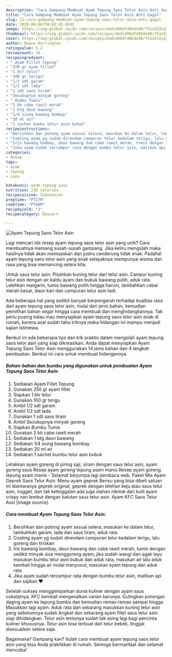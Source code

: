```yaml
---
description: "Cara Gampang Membuat Ayam Tepung Saos Telor Asin Anti Gagal"
title: "Cara Gampang Membuat Ayam Tepung Saos Telor Asin Anti Gagal"
slug: 11-cara-gampang-membuat-ayam-tepung-saos-telor-asin-anti-gagal
date: 2020-08-06T20:02:45.026Z
image: https://img-global.cpcdn.com/recipes/dadcd06dfd0bde90/751x532cq70/ayam-tepung-saos-telor-asin-foto-resep-utama.jpg
thumbnail: https://img-global.cpcdn.com/recipes/dadcd06dfd0bde90/751x532cq70/ayam-tepung-saos-telor-asin-foto-resep-utama.jpg
cover: https://img-global.cpcdn.com/recipes/dadcd06dfd0bde90/751x532cq70/ayam-tepung-saos-telor-asin-foto-resep-utama.jpg
author: Duane Harrington
ratingvalue: 3.2
reviewcount: 10
recipeingredient:
- " Ayam Fillet Tepung"
- "250 gr ayam fillet"
- "1 btr telur"
- "100 gr terigu"
- "1/2 sdt garam"
- "1/2 sdt lada"
- "1 sdt saos tiram"
- "Secukupnya minyak goreng"
- " Bumbu Tumis"
- "2 bh cabe rawit merah"
- "1 btg daun bawang"
- "1/4 siung bawang bombay"
- "20 ml air"
- "1 sachet bumbu telur asin bubuk"
recipeinstructions:
- "Bersihkan dan potong ayam sesuai selera, masukan ke dalam telur, tambahkan garam, lada dan saus tiram, aduk rata"
- "Coating ayam yg sudah direndam campuran telur kedalam terigu, lalu goreng dan tiriskan"
- "Iris bawang bombay, daun bawang dan cabe rawit merah, tumis dengan sedikit minyak sisa menggoreng ayam, jika sudah wangi dan agak layu masukan bumbu telur asin bubuk dan aduk rata, masukan air lalu aduk kembali hingga air mulai menyusut, masukan ayam tepung dan aduk rata"
- "Jika ayam sudah tercampur rata dengan bumbu telur asin, matikan api dan sajikan ❤"
categories:
- Resep
tags:
- ayam
- tepung
- saos

katakunci: ayam tepung saos 
nutrition: 238 calories
recipecuisine: Indonesian
preptime: "PT17M"
cooktime: "PT60M"
recipeyield: "3"
recipecategory: Dessert

---
```



![Ayam Tepung Saos Telor Asin](https://img-global.cpcdn.com/recipes/dadcd06dfd0bde90/751x532cq70/ayam-tepung-saos-telor-asin-foto-resep-utama.jpg)

Lagi mencari ide resep ayam tepung saos telor asin yang unik? Cara membuatnya memang susah-susah gampang. Jika keliru mengolah maka hasilnya tidak akan memuaskan dan justru cenderung tidak enak. Padahal ayam tepung saos telor asin yang enak selayaknya mempunyai aroma dan rasa yang bisa memancing selera kita.

Untuk saus telur asin: Pisahkan kuning telur dari telur asin. Campur kuning telur asin dengan air kaldu ayam dan bubuk bawang putih, aduk rata. Lelehkan margarin, tumis bawang putih hingga harum, tambahkan cabai merah besar, daun kari dan campuran telur asin tadi.

Ada beberapa hal yang sedikit banyak berpengaruh terhadap kualitas rasa dari ayam tepung saos telor asin, mulai dari jenis bahan, kemudian pemilihan bahan segar hingga cara membuat dan menghidangkannya. Tak perlu pusing kalau mau menyiapkan ayam tepung saos telor asin enak di rumah, karena asal sudah tahu triknya maka hidangan ini mampu menjadi sajian istimewa.


Berikut ini ada beberapa tips dan trik praktis dalam mengolah ayam tepung saos telor asin yang siap dikreasikan. Anda dapat menyiapkan Ayam Tepung Saos Telor Asin menggunakan 14 jenis bahan dan 4 langkah pembuatan. Berikut ini cara untuk membuat hidangannya.

<!--inarticleads1-->

##### Bahan-bahan dan bumbu yang digunakan untuk pembuatan Ayam Tepung Saos Telor Asin:

1. Sediakan  Ayam Fillet Tepung
1. Gunakan 250 gr ayam fillet
1. Siapkan 1 btr telur
1. Gunakan 100 gr terigu
1. Ambil 1/2 sdt garam
1. Ambil 1/2 sdt lada
1. Gunakan 1 sdt saos tiram
1. Ambil Secukupnya minyak goreng
1. Siapkan  Bumbu Tumis
1. Gunakan 2 bh cabe rawit merah
1. Sediakan 1 btg daun bawang
1. Sediakan 1/4 siung bawang bombay
1. Sediakan 20 ml air
1. Sediakan 1 sachet bumbu telur asin bubuk


Letakkan ayam goreng di piring saji, siram dengan saus telur asin, ayam goreng saus Resep ayam goreng tepung asam manis Resep ayam goreng tepung asam manis - Selamat berjumpa lagi pembaca web. Paket Mie Ayam Geprek Saos Telur Asin. Menu ayam geprek Bensu yang bisa dibeli satuan ini diantaranya geprek original, geprek dengan lelehan keju atau saus telur asin, nugget, dan tak ketinggalan ada juga olahan nikmat dari kulit ayam crispy nan lembut dengan balutan saus telur asin. Ayam KFC Saos Telur Asin [image source]. 

<!--inarticleads2-->

##### Cara membuat Ayam Tepung Saos Telor Asin:

1. Bersihkan dan potong ayam sesuai selera, masukan ke dalam telur, tambahkan garam, lada dan saus tiram, aduk rata
1. Coating ayam yg sudah direndam campuran telur kedalam terigu, lalu goreng dan tiriskan
1. Iris bawang bombay, daun bawang dan cabe rawit merah, tumis dengan sedikit minyak sisa menggoreng ayam, jika sudah wangi dan agak layu masukan bumbu telur asin bubuk dan aduk rata, masukan air lalu aduk kembali hingga air mulai menyusut, masukan ayam tepung dan aduk rata
1. Jika ayam sudah tercampur rata dengan bumbu telur asin, matikan api dan sajikan ❤


Setelah sukses menggemparkan dunia kuliner dengan ayam saus cokelatnya, KFC kembali mengenalkan varian barunya. Gulingkan potongan daging ayam ke tepung bumbu dan kemudian remas-remas sampai hingga Masukkan lagi ayam. Aduk rata dan sekarang masukkan kuning telur asin yang sebelumnya sudah Angkat dan sekarang ayam fillet saus telur asin siap dihidangkan. Telur asin tentunya sudah tak asing lagi bagi pencinta kuliner khususnya. Telur asin bisa terbuat dari telur bebek, tinggal disesuaikan selera saja. 

Bagaimana? Gampang kan? Itulah cara membuat ayam tepung saos telor asin yang bisa Anda praktikkan di rumah. Semoga bermanfaat dan selamat mencoba!
